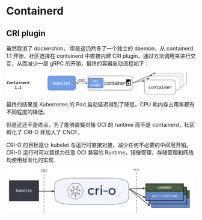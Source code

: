 # Containerd

## CRI plugin

虽然取消了 dockershim， 但是这仍然多了一个独立的 daemon，从 containerd 1.1 开始，社区选择在 containerd 中直接内建 CRI plugin，通过方法调用来进行交互，从而减少一层 gRPC 的开销，最终的容器启动流程如下：

<div  align="center">
	<img src="../assets/containerd-built-in-plugin.png" width = "600"  align=center />
</div>

最终的结果是 Kubernetes 的 Pod 启动延迟得到了降低，CPU 和内存占用率都有不同程度的降低。

但是这还不是终点，为了能够直接对接 OCI 的 runtime 而不是 containerd，社区孵化了 CRI-O 并加入了 CNCF。

CRI-O 的目标是让 kubelet 与运行时直接对接，减少任何不必要的中间层开销。CRI-O 运行时可以替换为任意 OCI 兼容的 Runtime，镜像管理，存储管理和网络均使用标准化的实现

<div  align="center">
	<img src="../assets/k8s-cri-o.png" width = "500"  align=center />
</div>